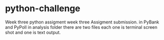 # python-challenge
Week three  python assigment 
week three Assigment submission.
in PyBank and PyPoll in analysis folder there are two files each one is terminal screen shot and one is text output.

